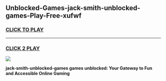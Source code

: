 
## Unblocked-Games-jack-smith-unblocked-games-Play-Free-xufwf
<h3>
<a href="https://premium76.site?title=jack-smith-unblocked-games&ref=15A">CLICK TO PLAY</a></h3>
<hr>

<h3>
<a href="https://premium76.site?title=jack-smith-unblocked-games&ref=15A">CLICK 2 PLAY</a>
  
</h3>

<a href="https://premium76.site?title=jack-smith-unblocked-games&ref=15A"><img src="https://clearcache.store/games.png"></a>


**jack-smith-unblocked-games games unblocked: Your Gateway to Fun and Accessible Online Gaming**
